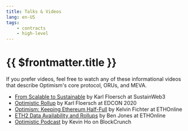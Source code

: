 ```yaml
---
title: Talks & Videos
lang: en-US
tags:
    - contracts
    - high-level
---
```


# {{ $frontmatter.title }}

If you prefer videos, feel free to watch any of these informational videos that describe Optimism's core protocol, ORUs, and MEVA.

- [From Scalable to Sustainable](https://www.youtube.com/watch?v=0hppV1IfILw&feature=youtu.be) by Karl Floersch at SustainWeb3
- [Optimistic Rollup](https://www.youtube.com/watch?v=97DU_YgNPgE&feature=youtu.be) by Karl Floersch at EDCON 2020
- [Optimism: Keeping Ethereum Half-Full](https://www.youtube.com/watch?v=eYeOW4ePgZE) by Kelvin Fichter at ETHOnline
- [ETH2 Data Availability and Rollups](https://www.youtube.com/watch?v=q42NZw6Gle0&feature=youtu.be) by Ben Jones at ETHOnline
- [Optimistic Podcast](https://blockcrunch.libsyn.com/is-plasma-dead-the-rise-of-optimistic-rollups-on-ethereum-kevin-ho-optimism-ep-97) by Kevin Ho on BlockCrunch